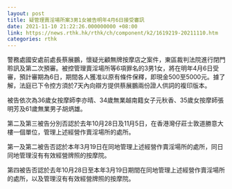 ```yaml
---
layout: post
title: 疑管理賣淫場所案3男1女被告明年4月6日接受審訊
date: 2021-11-10 21:22:26.000000000 +08:00
link: https://news.rthk.hk/rthk/ch/component/k2/1619219-20211110.htm
categories: rthk
---
```


警務處國安處前處長蔡展鵬，懷疑光顧無牌按摩店之案件，東區裁判法院進行閉門聆訊及第二次預審。被控管理賣淫場所等6項罪名的3男1女，將在明年4月6日受審，預計審期為6日，期間各人獲准以原有條件保釋，即現金500至5000元。據了解，法庭已下令控方須於7天內向辯方提供蔡展鵬兩份證人供詞的複印版本。

被告依次為36歲女按摩師李亦晴、34歲無業越南籍女子元秋香、35歲女按摩師張明芳及61歲無業男子胡炳雄。

第二及第三被告分別否認於去年10月28日及11月5日，在香港灣仔莊士敦道勝意大樓一個單位，管理上述經營作賣淫場所的處所。

第一及第二被告否認於本年3月19日在同地管理上述經營作賣淫場所的處所，同日同地管理沒有有效經營牌照的按摩院。

第四被告否認於去年10月28日至本年3月19日期間在同地管理上述經營作賣淫場所的處所，以及管理沒有有效經營牌照的按摩院。
